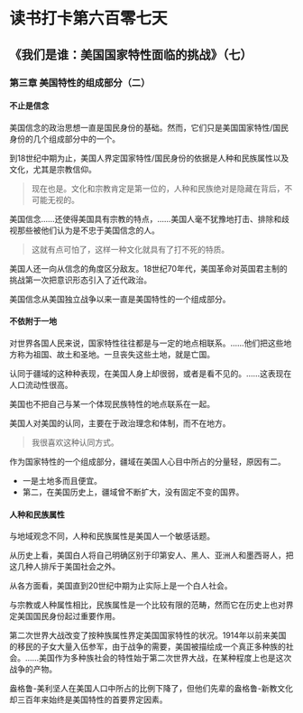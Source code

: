 # 读书打卡第六百零七天
## 《我们是谁：美国国家特性面临的挑战》（七）
### 第三章 美国特性的组成部分（二）
#### 不止是信念

美国信念的政治思想一直是国民身份的基础。然而，它们只是美国国家特性/国民身份的几个组成部分中的一个。

到18世纪中期为止，美国人界定国家特性/国民身份的依据是人种和民族属性以及文化，尤其是宗教信仰。
> 现在也是。文化和宗教肯定是第一位的，人种和民族绝对是隐藏在背后，不可能无视的。

美国信念……还使得美国具有宗教的特点，……美国人毫不犹豫地打击、排除和歧视那些被他们认为是不忠于美国信念的人。
> 这就有点可怕了，这样一种文化就具有了打不死的特质。

美国人还一向从信念的角度区分敌友。18世纪70年代，美国革命对英国君主制的挑战第一次把意识形态引入了近代政治。

美国信念从美国独立战争以来一直是美国特性的一个组成部分。

#### 不依附于一地

对世界各国人民来说，国家特性往往都是与一定的地点相联系。……他们把这些地方称为祖国、故土和圣地。一旦丧失这些土地，就是亡国。

认同于疆域的这种种表现，在美国人身上却很弱，或者是看不见的。……这表现在人口流动性很高。

美国也不把自己与某一个体现民族特性的地点联系在一起。

美国人对美国的认同，主要在于政治理念和体制，而不在地方。
> 我很喜欢这种认同方式。

作为国家特性的一个组成部分，疆域在美国人心目中所占的分量轻，原因有二。
* 一是土地多而且便宜。
* 第二，在美国历史上，疆域曾不断扩大，没有固定不变的国界。

#### 人种和民族属性

与地域观念不同，人种和民族属性是美国人一个敏感话题。

从历史上看，美国白人将自己明确区别于印第安人、黑人、亚洲人和墨西哥人，把这几种人排斥于美国社会之外。

从各方面看，美国直到20世纪中期为止实际上是一个白人社会。

与宗教或人种属性相比，民族属性是一个比较有限的范畴，然而它在历史上也对界定美国国民身份起过重要作用。

第二次世界大战改变了按种族属性界定美国国家特性的状况。1914年以前来美国的移民的子女大量入伍参军，由于战争的需要，美国被描绘成一个真正多种族的社会。……美国作为多种族社会的特性始于第二次世界大战，在某种程度上也是这次战争的产物。

盎格鲁-美利坚人在美国人口中所占的比例下降了，但他们先辈的盎格鲁-新教文化却三百年来始终是美国特性的首要界定因素。